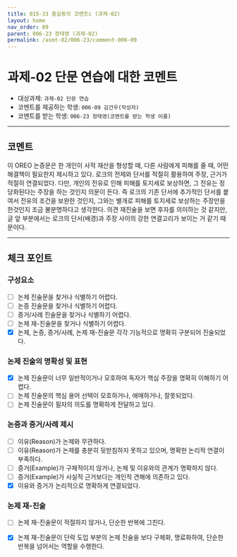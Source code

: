 ```yaml
---
title: 015-33 홍길동의 코멘트c (과제-02) 
layout: home
nav_order: 09
parent: 006-23 정태영 (과제-02)
permalink: /asmt-02/006-23/comment-006-09
---
```


# 과제-02 단문 연습에 대한 코멘트

- 대상과제: `과제-02 단문 연습`
- 코멘트를 제공하는 학생: `006-09 김건우(작성자)` 
- 코멘트를 받는 학생: `006-23 정태영(코멘트를 받는 학생 이름)` 

---

## 코멘트

이 OREO 논증문은 한 개인이 사적 재산을 형성할 때, 다른 사람에게 피해를 줄 때, 어떤 해결책이 필요한지 제시하고 있다. 로크의 전제와 단서를 적절히 활용하여 주장, 근거가 적절히 연결되었다. 다만, 개인의 전유로 인해 피해를 토지세로 보상하면, 그 전유는 정당화된다는 주장을 하는 것인지 의문이 든다. 즉 로크의 기존 단서에 추가적인 단서를 붙여서 전유의 조건을 보완한 것인지, 그와는 별개로 피해를 토지세로 보상하는 주장만을 한것인지 조금 불분명하다고 생각한다. 의견 재진술을 보면 후자를 의미하는 것 같지만, 글 앞 부분에서는 로크의 단서(배경)과 주장 사이의 강한 연결고리가 보이는 거 같기 때문이다.       

---

## 체크 포인트

### **구성요소**
- [ ] 논제 진술문을 찾거나 식별하기 어렵다.
- [ ] 논증 진술문을 찾거나 식별하기 어렵다.
- [ ] 증거/사례 진술문을 찾거나 식별하기 어렵다.
- [ ] 논제 재-진술문을 찾거나 식별하기 어렵다.
- [x] 논제, 논증, 증거/사례, 논제 재-진술문 각각 기능적으로 명확히 구분되어 진술되었다.

### **논제 진술의 명확성 및 표현**  
- [x] 논제 진술문이 너무 일반적이거나 모호하여 독자가 핵심 주장을 명확히 이해하기 어렵다.  
- [ ] 논제 진술문의 핵심 용어 선택이 모호하거나, 애매하거나, 잘못되었다.  
- [ ] 논제 진술문이 필자의 의도를 명확하게 전달하고 있다.  

### **논증과 증거/사례 제시**  
- [ ] 이유(Reason)가 논제와 무관하다.
- [ ] 이유(Reason)가 논제를 충분히 뒷받침하지 못하고 있으며, 명확한 논리적 연결이 부족하다.  
- [ ] 증거(Example)가 구체적이지 않거나, 논제 및 이유와의 관계가 명확하지 않다. 
- [ ] 증거(Example)가 사실적 근거보다는 개인적 견해에 의존하고 있다.  
- [x] 이유와 증거가 논리적으로 명확하게 연결되었다.  

### **논제 재-진술**  
- [ ] 논제 재-진술문이 적절하지 않거나, 단순한 반복에 그친다.   
- [x] 논제 재-진술문이 단락 도입 부분의 논제 진술을 보다 구체화, 명료화하여, 단순한 반복을 넘어서는 역할을 수행한다.  

